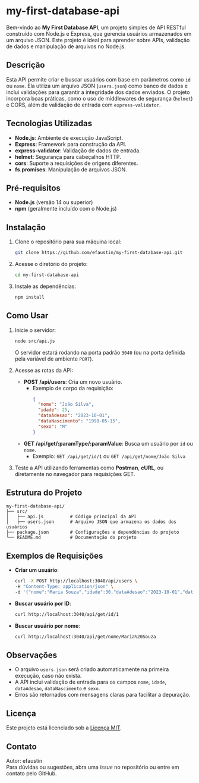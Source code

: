 # my-first-database-api

Bem-vindo ao **My First Database API**, um projeto simples de API RESTful construído com Node.js e Express, que gerencia usuários armazenados em um arquivo JSON. Este projeto é ideal para aprender sobre APIs, validação de dados e manipulação de arquivos no Node.js.

## Descrição
Esta API permite criar e buscar usuários com base em parâmetros como `id` ou `nome`. Ela utiliza um arquivo JSON (`users.json`) como banco de dados e inclui validações para garantir a integridade dos dados enviados. O projeto incorpora boas práticas, como o uso de middlewares de segurança (`helmet`) e CORS, além de validação de entrada com `express-validator`.

## Tecnologias Utilizadas
- **Node.js**: Ambiente de execução JavaScript.
- **Express**: Framework para construção da API.
- **express-validator**: Validação de dados de entrada.
- **helmet**: Segurança para cabeçalhos HTTP.
- **cors**: Suporte a requisições de origens diferentes.
- **fs.promises**: Manipulação de arquivos JSON.

## Pré-requisitos
- **Node.js** (versão 14 ou superior)
- **npm** (geralmente incluído com o Node.js)

## Instalação
1. Clone o repositório para sua máquina local:
   ```bash
   git clone https://github.com/efaustin/my-first-database-api.git
   ```
2. Acesse o diretório do projeto:
   ```bash
   cd my-first-database-api
   ```
3. Instale as dependências:
   ```bash
   npm install
   ```

## Como Usar
1. Inicie o servidor:
   ```bash
   node src/api.js
   ```
   O servidor estará rodando na porta padrão `3040` (ou na porta definida pela variável de ambiente `PORT`).

2. Acesse as rotas da API:
   - **POST /api/users**: Cria um novo usuário.
     - Exemplo de corpo da requisição:
       ```json
       {
         "nome": "João Silva",
         "idade": 25,
         "dataAdesao": "2023-10-01",
         "dataNascimento": "1998-05-15",
         "sexo": "M"
       }
       ```
   - **GET /api/get/:paramType/:paramValue**: Busca um usuário por `id` ou `nome`.
     - Exemplo: `GET /api/get/id/1` ou `GET /api/get/nome/João Silva`

3. Teste a API utilizando ferramentas como **Postman**, **cURL**, ou diretamente no navegador para requisições GET.

## Estrutura do Projeto
```
my-first-database-api/
├── src/
│   ├── api.js          # Código principal da API
│   ├── users.json      # Arquivo JSON que armazena os dados dos usuários
├── package.json        # Configurações e dependências do projeto
└── README.md           # Documentação do projeto
```

## Exemplos de Requisições
- **Criar um usuário**:
  ```bash
  curl -X POST http://localhost:3040/api/users \
  -H "Content-Type: application/json" \
  -d '{"nome":"Maria Souza","idade":30,"dataAdesao":"2023-10-01","dataNascimento":"1993-03-20","sexo":"F"}'
  ```
- **Buscar usuário por ID**:
  ```bash
  curl http://localhost:3040/api/get/id/1
  ```
- **Buscar usuário por nome**:
  ```bash
  curl http://localhost:3040/api/get/nome/Maria%20Souza
  ```

## Observações
- O arquivo `users.json` será criado automaticamente na primeira execução, caso não exista.
- A API inclui validação de entrada para os campos `nome`, `idade`, `dataAdesao`, `dataNascimento` e `sexo`.
- Erros são retornados com mensagens claras para facilitar a depuração.

## Licença
Este projeto está licenciado sob a [Licença MIT](LICENSE).

## Contato
Autor: efaustin  
Para dúvidas ou sugestões, abra uma *issue* no repositório ou entre em contato pelo GitHub.
